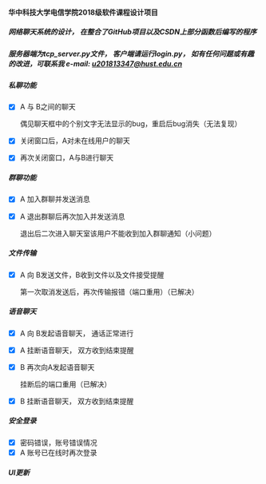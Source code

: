 #### 华中科技大学电信学院2018级软件课程设计项目
##### 网络聊天系统的设计， 在整合了GitHub项目以及CSDN上部分函数后编写的程序
##### 服务器端为tcp_server.py文件， 客户端请运行login.py， 如有任何问题或有趣的改进，可联系我 e-mail: u201813347@hust.edu.cn
##### 私聊功能

* [x] A 与 B之间的聊天

  偶见聊天框中的个别文字无法显示的bug，重启后bug消失（无法复现）

* [x] 关闭窗口后，A对未在线用户的聊天

* [x] 再次关闭窗口，A与B进行聊天

##### 群聊功能

- [x] A 加入群聊并发送消息 

- [x] A 退出群聊后再次加入并发送消息

  退出后二次进入聊天室该用户不能收到加入群聊通知（小问题）

##### 文件传输

- [x] A 向 B发送文件，B收到文件以及文件接受提醒

  第一次取消发送后，再次传输报错（端口重用）（已解决）

##### 语音聊天

- [x] A 向 B发起语音聊天， 通话正常进行

- [x] A 挂断语音聊天， 双方收到结束提醒

- [x] B 再次向A发起语音聊天

  挂断后的端口重用（已解决）

- [x] B 挂断语音聊天， 双方收到结束提醒

  [//]: 注意：语音通话发起方与结束方必须是同一方，否则程序会报错

##### 安全登录

- [x] 密码错误，账号错误情况
- [x] A 账号已在线时再次登录

##### UI更新


